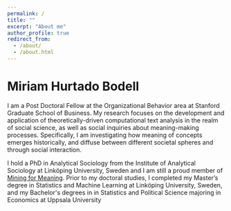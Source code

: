 ```yaml
---
permalink: /
title: ""
excerpt: "About me"
author_profile: true
redirect_from: 
  - /about/
  - /about.html
---
```




Miriam Hurtado Bodell
======


I am a Post Doctoral Fellow at the Organizational Behavior area at Stanford Graduate School of Business. My research focuses on the development and application of theoretically-driven computational text analysis in the realm of social science, as well as social inquiries about meaning-making processes.
Specifically, I am investigating how meaning of concepts emerges historically, and diffuse between different societal spheres and through social interaction.

I hold a PhD in Analytical Sociology from the Institute of Analytical Sociology at Linköping University, Sweden and I am still a proud member of [Mining for Meaning](https://liu.se/en/research/computational-text-analysis#:~:text=Our%20project%20%22Mining%20for%20Meaning,emergence%20of%20shared%20social%20understandings.).
Prior to my doctoral studies, I completed my Master’s degree in Statistics and Machine Learning at Linköping University, Sweden, and my Bachelor's degrees in in Statistics and Political Science majoring in Economics at Uppsala University
